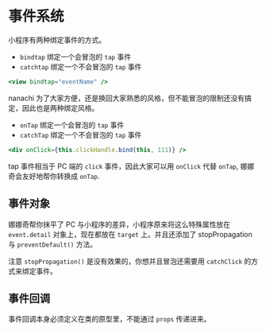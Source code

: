 # 事件系统

小程序有两种绑定事件的方式。

- `bindtap` 绑定一个会冒泡的 `tap` 事件
- `catchtap` 绑定一个不会冒泡的 `tap` 事件

```jsx
<view bindtap="eventName" />
```

nanachi 为了大家方便，还是换回大家熟悉的风格，但不能冒泡的限制还没有搞定，因此也是两种绑定风格。

- `onTap` 绑定一个会冒泡的 `tap` 事件
- `catchTap` 绑定一个不会冒泡的 `tap` 事件

```jsx
<div onClick={this.clickHandle.bind(this, 111)} />
```

tap 事件相当于 PC 端的 `click` 事件，因此大家可以用 `onClick` 代替 `onTap`, 娜娜奇会友好地帮你转换成 `onTap`.

## 事件对象

娜娜奇帮你抹平了 PC 与小程序的差异，小程序原来将这么特殊属性放在 `event.detail` 对象上，现在都放在 `target` 上。并且还添加了 stopPropagation 与 `preventDefault()` 方法。

注意 `stopPropagation()` 是没有效果的，你想并且冒泡还需要用 `catchClick` 的方式来绑定事件。

## 事件回调

事件回调本身必须定义在类的原型里，不能通过 `props` 传递进来。
